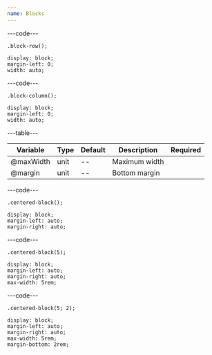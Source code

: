 ```yaml
---
name: Blocks
---
```


---code---

```less
.block-row();
```

```less
display: block;
margin-left: 0;
width: auto;
```

---code---

```less
.block-column();
```

```less
display: block;
margin-left: 0;
width: auto;
```

---table---

| Variable  | Type | Default | Description   | Required |
| --------- | ---- | ------- | ------------- | -------- |
| @maxWidth | unit | --      | Maximum width |          |
| @margin   | unit | --      | Bottom margin |          |

---code---

```less
.centered-block();
```

```less
display: block;
margin-left: auto;
margin-right: auto;
```

---code---

```less
.centered-block(5);
```

```less
display: block;
margin-left: auto;
margin-right: auto;
max-width: 5rem;
```

---code---

```less
.centered-block(5; 2);
```

```less
display: block;
margin-left: auto;
margin-right: auto;
max-width: 5rem;
margin-bottom: 2rem;
```